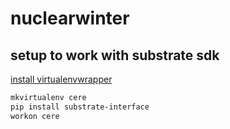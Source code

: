 # nuclearwinter
## setup to work with substrate sdk
[install virtualenvwrapper](https://www.freecodecamp.org/news/how-to-set-up-python-virtual-environment-on-ubuntu-20-04/)
```bash
mkvirtualenv cere
pip install substrate-interface
workon cere
```
